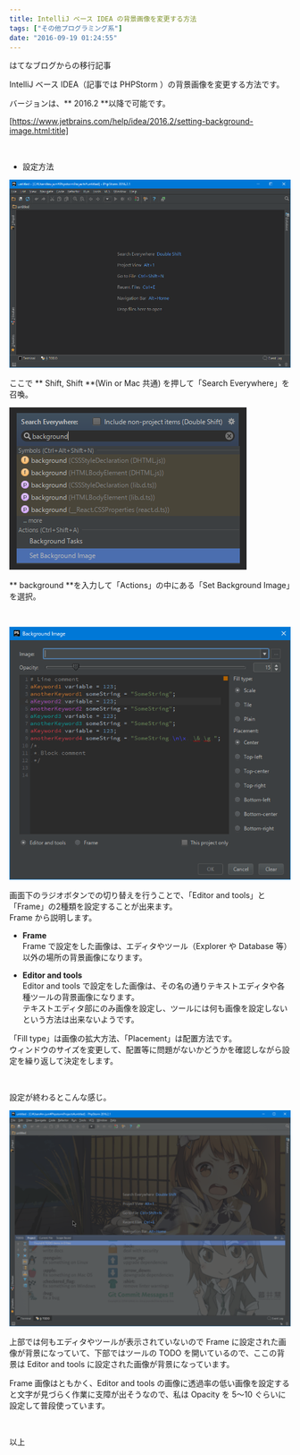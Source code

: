 ```yaml
---
title: IntelliJ ベース IDEA の背景画像を変更する方法
tags: ["その他プログラミング系"]
date: "2016-09-19 01:24:55"
---
```


<div class="alert info">
はてなブログからの移行記事
</div>

IntelliJ ベース IDEA（記事では PHPStorm ）の背景画像を変更する方法です。

バージョンは、** 2016.2 **以降で可能です。

[https://www.jetbrains.com/help/idea/2016.2/setting-background-image.html:title]


<br>

* 設定方法

![20160919010838](20160919010838.png)

ここで ** Shift, Shift **(Win or Mac 共通) を押して「Search Everywhere」を召喚。

![20160919011256](20160919011256.png)

** background **を入力して「Actions」の中にある「Set Background Image」を選択。

<br>

![20160919011321](20160919011321.png)

画面下のラジオボタンでの切り替えを行うことで、「Editor and tools」と「Frame」の2種類を設定することが出来ます。  
Frame から説明します。

* **Frame**  
Frame で設定をした画像は、エディタやツール（Explorer や Database 等）以外の場所の背景画像になります。 

* **Editor and tools**  
Editor and tools で設定をした画像は、その名の通りテキストエディタや各種ツールの背景画像になります。  
テキストエディタ部にのみ画像を設定し、ツールには何も画像を設定しないという方法は出来ないようです。

「Fill type」は画像の拡大方法、「Placement」は配置方法です。  
ウィンドウのサイズを変更して、配置等に問題がないかどうかを確認しながら設定を繰り返して決定をします。

 <br>

設定が終わるとこんな感じ。

![20160919011807](20160919011807.png)

上部では何もエディタやツールが表示されていないので Frame に設定された画像が背景になっていて、下部ではツールの TODO を開いているので、ここの背景は Editor and tools に設定された画像が背景になっています。

Frame 画像はともかく、Editor and tools の画像に透過率の低い画像を設定すると文字が見づらく作業に支障が出そうなので、私は Opacity を 5～10 ぐらいに設定して普段使っています。

<br>

以上
